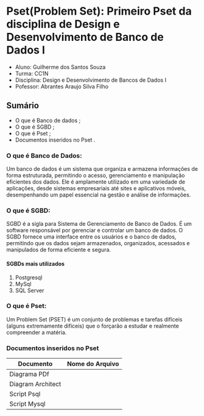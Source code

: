 # Pset(Problem Set): Primeiro Pset da disciplina de Design e Desenvolvimento de Banco de Dados I

* Aluno: Guilherme dos Santos Souza
* Turma: CC1N
* Disciplina: Design e Desenvolvimento de Bancos de Dados I
* Pofessor: Abrantes Araujo Silva Filho
## Sumário ##
* O que é  Banco de dados ;
* O que é SGBD ;
* O que é Pset ;
* Documentos inseridos no Pset .
### O que é Banco de Dados: ###
<p>Um banco de dados é um sistema que organiza e armazena informações de forma estruturada, permitindo o acesso, gerenciamento e manipulação eficientes dos dados. Ele é amplamente utilizado em uma variedade de aplicações, desde sistemas empresariais até sites e aplicativos móveis, desempenhando um papel essencial na gestão e análise de informações.

  ### O que é SGBD: ###
<p>
SGBD é a sigla para Sistema de Gerenciamento de Banco de Dados. É um software responsável por gerenciar e controlar um banco de dados. O SGBD fornece uma interface entre os usuários e o banco de dados, permitindo que os dados sejam armazenados, organizados, acessados e manipulados de forma eficiente e segura.
  </p>
  
  #### SGBDs mais utilizados ####
  1. Postgresql
  2. MySql
  3. SQL Server
  
 ### O que é Pset: ###
 <p>
  Um Problem Set (PSET) é um conjunto de problemas e tarefas difíceis (alguns
extremamente difíceis) que o forçarão a estudar e realmente compreender a matéria.
  </p>
  
 ### Documentos inseridos no Pset ### 
 
Documento              | Nome do Arquivo
-----------------------|----------------
 Diagrama PDf          | 
 Diagram Architect     | 
 Script Psql           | 
 Script Mysql          | 
 
